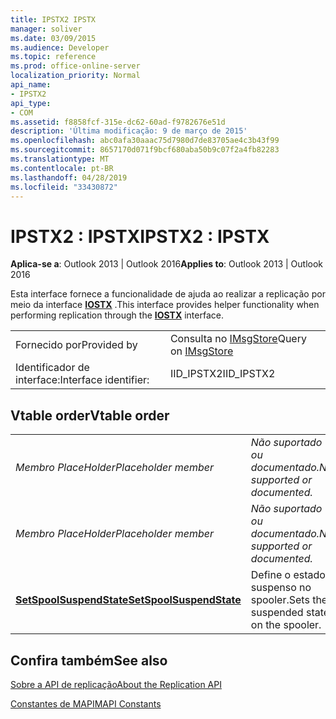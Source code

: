 ```yaml
---
title: IPSTX2 IPSTX
manager: soliver
ms.date: 03/09/2015
ms.audience: Developer
ms.topic: reference
ms.prod: office-online-server
localization_priority: Normal
api_name:
- IPSTX2
api_type:
- COM
ms.assetid: f8858fcf-315e-dc62-60ad-f9782676e51d
description: 'Última modificação: 9 de março de 2015'
ms.openlocfilehash: abc0afa30aaac75d7980d7de83705ae4c3b43f99
ms.sourcegitcommit: 8657170d071f9bcf680aba50b9c07f2a4fb82283
ms.translationtype: MT
ms.contentlocale: pt-BR
ms.lasthandoff: 04/28/2019
ms.locfileid: "33430872"
---
```

# <a name="ipstx2--ipstx"></a><span data-ttu-id="dc2af-103">IPSTX2 : IPSTX</span><span class="sxs-lookup"><span data-stu-id="dc2af-103">IPSTX2 : IPSTX</span></span>

  
  
<span data-ttu-id="dc2af-104">**Aplica-se a**: Outlook 2013 | Outlook 2016</span><span class="sxs-lookup"><span data-stu-id="dc2af-104">**Applies to**: Outlook 2013 | Outlook 2016</span></span> 
  
<span data-ttu-id="dc2af-105">Esta interface fornece a funcionalidade de ajuda ao realizar a replicação por meio da interface **[IOSTX](iostxiunknown.md)** .</span><span class="sxs-lookup"><span data-stu-id="dc2af-105">This interface provides helper functionality when performing replication through the **[IOSTX](iostxiunknown.md)** interface.</span></span> 
  
|||
|:-----|:-----|
|<span data-ttu-id="dc2af-106">Fornecido por</span><span class="sxs-lookup"><span data-stu-id="dc2af-106">Provided by</span></span>  <br/> |<span data-ttu-id="dc2af-107">Consulta no [IMsgStore](imsgstoreimapiprop.md)</span><span class="sxs-lookup"><span data-stu-id="dc2af-107">Query on [IMsgStore](imsgstoreimapiprop.md)</span></span> <br/> |
|<span data-ttu-id="dc2af-108">Identificador de interface:</span><span class="sxs-lookup"><span data-stu-id="dc2af-108">Interface identifier:</span></span>  <br/> |<span data-ttu-id="dc2af-109">IID_IPSTX2</span><span class="sxs-lookup"><span data-stu-id="dc2af-109">IID_IPSTX2</span></span>  <br/> |
   
## <a name="vtable-order"></a><span data-ttu-id="dc2af-110">Vtable order</span><span class="sxs-lookup"><span data-stu-id="dc2af-110">Vtable order</span></span>

|||
|:-----|:-----|
| <span data-ttu-id="dc2af-111">*Membro PlaceHolder*</span><span class="sxs-lookup"><span data-stu-id="dc2af-111">*Placeholder member*</span></span>  <br/> | <span data-ttu-id="dc2af-112">*Não suportado ou documentado.*</span><span class="sxs-lookup"><span data-stu-id="dc2af-112">*Not supported or documented.*</span></span>  <br/> |
| <span data-ttu-id="dc2af-113">*Membro PlaceHolder*</span><span class="sxs-lookup"><span data-stu-id="dc2af-113">*Placeholder member*</span></span>  <br/> | <span data-ttu-id="dc2af-114">*Não suportado ou documentado.*</span><span class="sxs-lookup"><span data-stu-id="dc2af-114">*Not supported or documented.*</span></span>  <br/> |
|<span data-ttu-id="dc2af-115">**[SetSpoolSuspendState](ipstx2-setspoolsuspendstate.md)**</span><span class="sxs-lookup"><span data-stu-id="dc2af-115">**[SetSpoolSuspendState](ipstx2-setspoolsuspendstate.md)**</span></span> <br/> |<span data-ttu-id="dc2af-116">Define o estado suspenso no spooler.</span><span class="sxs-lookup"><span data-stu-id="dc2af-116">Sets the suspended state on the spooler.</span></span>  <br/> |
   
## <a name="see-also"></a><span data-ttu-id="dc2af-117">Confira também</span><span class="sxs-lookup"><span data-stu-id="dc2af-117">See also</span></span>



[<span data-ttu-id="dc2af-118">Sobre a API de replicação</span><span class="sxs-lookup"><span data-stu-id="dc2af-118">About the Replication API</span></span>](about-the-replication-api.md)
  
[<span data-ttu-id="dc2af-119">Constantes de MAPI</span><span class="sxs-lookup"><span data-stu-id="dc2af-119">MAPI Constants</span></span>](mapi-constants.md)

